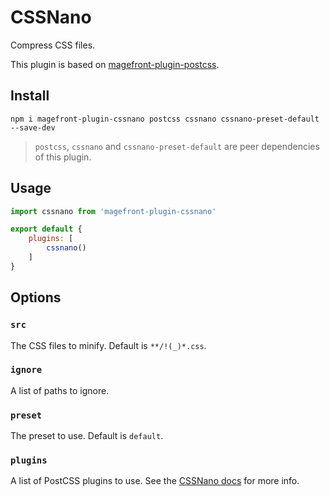 # CSSNano

Compress CSS files.

This plugin is based on [magefront-plugin-postcss](plugins/postcss.md).

## Install

    npm i magefront-plugin-cssnano postcss cssnano cssnano-preset-default --save-dev

> `postcss`, `cssnano` and `cssnano-preset-default` are peer dependencies of this plugin.

## Usage

```js
import cssnano from 'magefront-plugin-cssnano'

export default {
    plugins: [
        cssnano()
    ]
}
```

## Options

### `src`

The CSS files to minify. Default is `**/!(_)*.css`.

### `ignore`

A list of paths to ignore.

### `preset`

The preset to use. Default is `default`.

### `plugins`

A list of PostCSS plugins to use. See the [CSSNano docs](https://cssnano.co/docs/config-file/#use-individual-plugins) for more info.
